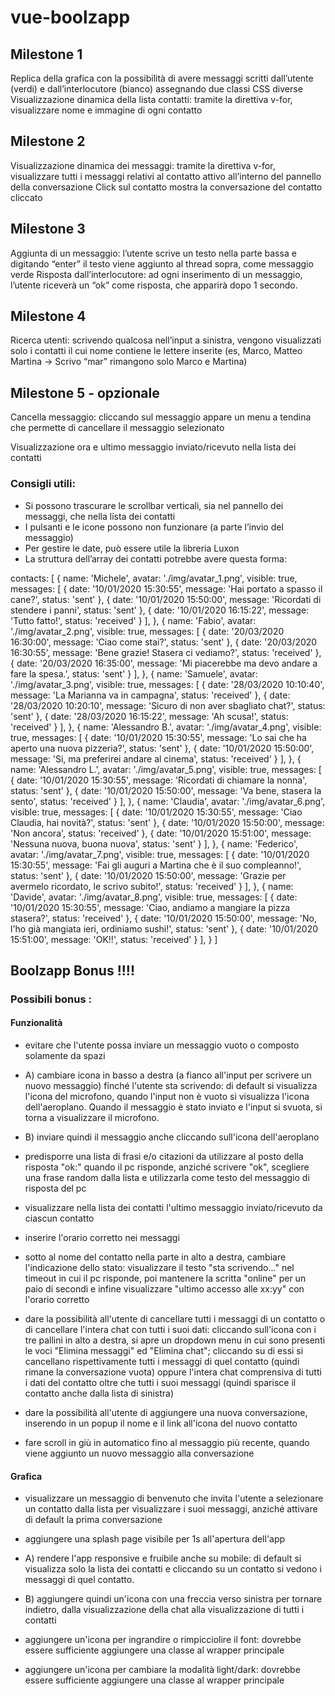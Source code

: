 # vue-boolzapp

## Milestone 1

Replica della grafica con la possibilità di avere messaggi scritti dall’utente (verdi) e dall’interlocutore (bianco) assegnando due classi CSS diverse
Visualizzazione dinamica della lista contatti: tramite la direttiva v-for, visualizzare nome e immagine di ogni contatto

## Milestone 2

Visualizzazione dinamica dei messaggi: tramite la direttiva v-for, visualizzare tutti i messaggi relativi al contatto attivo all’interno del pannello della conversazione
Click sul contatto mostra la conversazione del contatto cliccato

## Milestone 3

Aggiunta di un messaggio: l’utente scrive un testo nella parte bassa e digitando “enter” il testo viene aggiunto al thread sopra, come messaggio verde
Risposta dall’interlocutore: ad ogni inserimento di un messaggio, l’utente riceverà un “ok” come risposta, che apparirà dopo 1 secondo.

## Milestone 4

Ricerca utenti: scrivendo qualcosa nell’input a sinistra, vengono visualizzati solo i contatti il cui nome contiene le lettere inserite (es, Marco, Matteo Martina -> Scrivo “mar” rimangono solo Marco e Martina)

## Milestone 5 - opzionale

Cancella messaggio: cliccando sul messaggio appare un menu a tendina che permette di cancellare il messaggio selezionato

Visualizzazione ora e ultimo messaggio inviato/ricevuto nella lista dei contatti

### Consigli utili:

- Si possono trascurare le scrollbar verticali, sia nel pannello dei messaggi, che nella lista dei contatti
- I pulsanti e le icone possono non funzionare (a parte l’invio del messaggio)
- Per gestire le date, può essere utile la libreria Luxon
- La struttura dell’array dei contatti potrebbe avere questa forma:

contacts: [
{
name: 'Michele',
avatar: './img/avatar_1.png',
visible: true,
messages: [
{
date: '10/01/2020 15:30:55',
message: 'Hai portato a spasso il cane?',
status: 'sent'
},
{
date: '10/01/2020 15:50:00',
message: 'Ricordati di stendere i panni',
status: 'sent'
},
{
date: '10/01/2020 16:15:22',
message: 'Tutto fatto!',
status: 'received'
}
],
},
{
name: 'Fabio',
avatar: './img/avatar_2.png',
visible: true,
messages: [
{
date: '20/03/2020 16:30:00',
message: 'Ciao come stai?',
status: 'sent'
},
{
date: '20/03/2020 16:30:55',
message: 'Bene grazie! Stasera ci vediamo?',
status: 'received'
},
{
date: '20/03/2020 16:35:00',
message: 'Mi piacerebbe ma devo andare a fare la spesa.',
status: 'sent'
}
],
},
{
name: 'Samuele',
avatar: './img/avatar_3.png',
visible: true,
messages: [
{
date: '28/03/2020 10:10:40',
message: 'La Marianna va in campagna',
status: 'received'
},
{
date: '28/03/2020 10:20:10',
message: 'Sicuro di non aver sbagliato chat?',
status: 'sent'
},
{
date: '28/03/2020 16:15:22',
message: 'Ah scusa!',
status: 'received'
}
],
},
{
name: 'Alessandro B.',
avatar: './img/avatar_4.png',
visible: true,
messages: [
{
date: '10/01/2020 15:30:55',
message: 'Lo sai che ha aperto una nuova pizzeria?',
status: 'sent'
},
{
date: '10/01/2020 15:50:00',
message: 'Si, ma preferirei andare al cinema',
status: 'received'
}
],
},
{
name: 'Alessandro L.',
avatar: './img/avatar_5.png',
visible: true,
messages: [
{
date: '10/01/2020 15:30:55',
message: 'Ricordati di chiamare la nonna',
status: 'sent'
},
{
date: '10/01/2020 15:50:00',
message: 'Va bene, stasera la sento',
status: 'received'
}
],
},
{
name: 'Claudia',
avatar: './img/avatar_6.png',
visible: true,
messages: [
{
date: '10/01/2020 15:30:55',
message: 'Ciao Claudia, hai novità?',
status: 'sent'
},
{
date: '10/01/2020 15:50:00',
message: 'Non ancora',
status: 'received'
},
{
date: '10/01/2020 15:51:00',
message: 'Nessuna nuova, buona nuova',
status: 'sent'
}
],
},
{
name: 'Federico',
avatar: './img/avatar_7.png',
visible: true,
messages: [
{
date: '10/01/2020 15:30:55',
message: 'Fai gli auguri a Martina che è il suo compleanno!',
status: 'sent'
},
{
date: '10/01/2020 15:50:00',
message: 'Grazie per avermelo ricordato, le scrivo subito!',
status: 'received'
}
],
},
{
name: 'Davide',
avatar: './img/avatar_8.png',
visible: true,
messages: [
{
date: '10/01/2020 15:30:55',
message: 'Ciao, andiamo a mangiare la pizza stasera?',
status: 'received'
},
{
date: '10/01/2020 15:50:00',
message: 'No, l\'ho già mangiata ieri, ordiniamo sushi!',
status: 'sent'
},
{
date: '10/01/2020 15:51:00',
message: 'OK!!',
status: 'received'
}
],
}
]

## Boolzapp Bonus !!!!

### Possibili bonus :

#### Funzionalità

- evitare che l'utente possa inviare un messaggio vuoto o composto solamente da spazi

- A) cambiare icona in basso a destra (a fianco all'input per scrivere un nuovo messaggio) finché l'utente sta scrivendo: di default si visualizza l'icona del microfono, quando l'input non è vuoto si visualizza l'icona dell'aeroplano. Quando il messaggio è stato inviato e l'input si svuota, si torna a visualizzare il microfono.

- B) inviare quindi il messaggio anche cliccando sull'icona dell'aeroplano
- predisporre una lista di frasi e/o citazioni da utilizzare al posto della risposta "ok:" quando il pc risponde, anziché scrivere "ok", scegliere una frase random dalla lista e utilizzarla come testo del messaggio di risposta del pc
- visualizzare nella lista dei contatti l'ultimo messaggio inviato/ricevuto da ciascun contatto
- inserire l'orario corretto nei messaggi
- sotto al nome del contatto nella parte in alto a destra, cambiare l'indicazione dello stato: visualizzare il testo "sta scrivendo..." nel timeout in cui il pc risponde, poi mantenere la scritta "online" per un paio di secondi e infine visualizzare "ultimo accesso alle xx:yy" con l'orario corretto
- dare la possibilità all'utente di cancellare tutti i messaggi di un contatto o di cancellare l'intera chat con tutti i suoi dati: cliccando sull'icona con i tre pallini in alto a destra, si apre un dropdown menu in cui sono presenti le voci "Elimina messaggi" ed "Elimina chat"; cliccando su di essi si cancellano rispettivamente tutti i messaggi di quel contatto (quindi rimane la conversazione vuota) oppure l'intera chat comprensiva di tutti i dati del contatto oltre che tutti i suoi messaggi (quindi sparisce il contatto anche dalla lista di sinistra)
- dare la possibilità all'utente di aggiungere una nuova conversazione, inserendo in un popup il nome e il link all'icona del nuovo contatto
- fare scroll in giù in automatico fino al messaggio più recente, quando viene aggiunto un nuovo messaggio alla conversazione

#### Grafica

- visualizzare un messaggio di benvenuto che invita l'utente a selezionare un contatto dalla lista per visualizzare i suoi messaggi, anziché attivare di default la prima conversazione
- aggiungere una splash page visibile per 1s all'apertura dell'app

- A) rendere l'app responsive e fruibile anche su mobile: di default si visualizza solo la lista dei contatti e cliccando su un contatto si vedono i messaggi di quel contatto.
- B) aggiungere quindi un'icona con una freccia verso sinistra per tornare indietro, dalla visualizzazione della chat alla visualizzazione di tutti i contatti

- aggiungere un'icona per ingrandire o rimpicciolire il font: dovrebbe essere sufficiente aggiungere una classe al wrapper principale
- aggiungere un'icona per cambiare la modalità light/dark: dovrebbe essere sufficiente aggiungere una classe al wrapper principale
